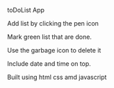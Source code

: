 toDoList App 


 Add list by clicking the pen icon

Mark green list that are done.

Use the garbage icon to delete it

Include date and time on top.

Built using html css amd javascript
